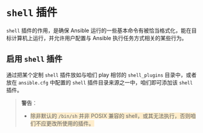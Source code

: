 # `shell` 插件


`shell` 插件的作用，是确保 Ansible 运行的一些基本命令有被恰当格式化，能在目标计算机上运行，并允许用户配置与 Ansible 执行任务方式相关的某些行为。

## 启用 `shell` 插件

通过把某个定制 `shell` 插件放如与咱们 play 相邻的 `shell_plugins` 目录中，或者放在 `ansible.cfg` 中配置的 `shell` 插件目录来源之一中，咱们即可添加该 `shell` 插件。

> <span style="background-color: #f0b37e, color: white">**警告**<span>：
> - <span style="background-color: #ffedcc">除非默认的 `/bin/sh` 并非 POSIX 兼容的 shell，或其无法执行，否则咱们不应更改所使用的插件。</span>
##
